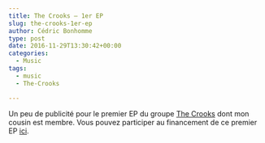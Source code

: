 ```yaml
---
title: The Crooks – 1er EP
slug: the-crooks-1er-ep
author: Cédric Bonhomme
type: post
date: 2016-11-29T13:30:42+00:00
categories:
  - Music
tags:
  - music
  - The-Crooks

---
```

Un peu de publicité pour le premier EP du groupe
[The Crooks](https://soundcloud.com/the-crooks-metal) dont mon cousin est membre.
Vous pouvez participer au financement de ce premier EP
[ici](https://fr.ulule.com/1er-ep-de-the-crooks).